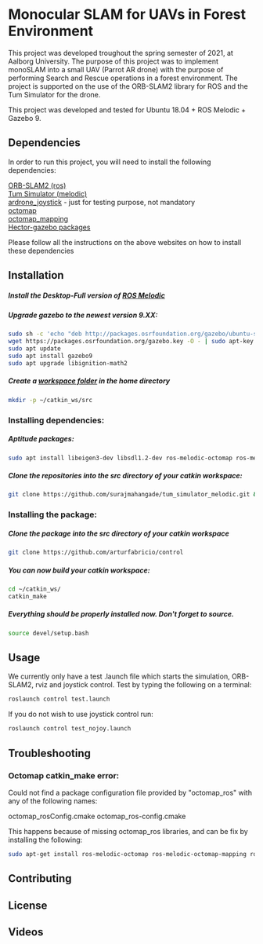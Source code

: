 # Monocular SLAM for UAVs in Forest Environment

This project was developed troughout the spring semester of 2021, at Aalborg University. The purpose of this project was to implement monoSLAM into a small UAV (Parrot AR drone) with the purpose of performing Search and Rescue operations in a forest environment. The project is supported on the use of the ORB-SLAM2 library for ROS and the Tum Simulator for the drone.

This project was developed and tested for Ubuntu 18.04 + ROS Melodic + Gazebo 9.

## Dependencies

In order to run this project, you will need to install the following dependencies:

[ORB-SLAM2 (ros)](http://wiki.ros.org/orb_slam2_ros)<br/>
[Tum Simulator (melodic)](https://github.com/surajmahangade/tum_simulator_melodic)<br/>
[ardrone_joystick](https://github.com/acpopescu/ardrone_joystick) - just for testing purpose, not mandatory<br/>
[octomap](http://wiki.ros.org/octomap)<br/>
[octomap_mapping](http://wiki.ros.org/octomap_mapping)<br/>
[Hector-gazebo packages](https://answers.ros.org/question/281462/drone-keeps-rising-in-simulation-after-takeoff/) <br/>

Please follow all the instructions on the above websites on how to install these dependencies

## Installation

##### Install the Desktop-Full version of [ROS Melodic](http://wiki.ros.org/melodic/Installation/Ubuntu)

##### Upgrade gazebo to the newest version 9.XX:

```bash
sudo sh -c 'echo "deb http://packages.osrfoundation.org/gazebo/ubuntu-stable `lsb_release -cs` main" > /etc/apt/sources.list.d/gazebo-stable.list'
wget https://packages.osrfoundation.org/gazebo.key -O - | sudo apt-key add -
sudo apt update
sudo apt install gazebo9
sudo apt upgrade libignition-math2
```

##### Create a [workspace folder](http://wiki.ros.org/catkin/Tutorials/create_a_workspace) in the home directory

```bash
mkdir -p ~/catkin_ws/src
```

### Installing dependencies:<br/>

##### Aptitude packages:

```bash
sudo apt install libeigen3-dev libsdl1.2-dev ros-melodic-octomap ros-melodic-hector-gazebo ros-melodic-hector-sensors-gazebo ros-melodic-xacro-tools
```

##### Clone the repositories into the src directory of your catkin workspace:

```bash
git clone https://github.com/surajmahangade/tum_simulator_melodic.git && git clone https://github.com/dsapandora/ardrone_autonomy.git && git clone https://github.com/appliedAI-Initiative/orb_slam_2_ros.git && git clone https://github.com/OctoMap/octomap_mapping.git
```

### Installing the package:<br/>

##### Clone the package into the src directory of your catkin workspace

```bash
git clone https://github.com/arturfabricio/control
```

##### You can now build your catkin workspace:

```bash
cd ~/catkin_ws/
catkin_make
```

##### Everything should be properly installed now. Don't forget to source.

```bash
source devel/setup.bash
```

## Usage

We currently only have a test .launch file which starts the simulation, ORB-SLAM2, rviz and joystick control. Test by typing the following on a terminal:

```bash
roslaunch control test.launch
```

If you do not wish to use joystick control run:

```bash
roslaunch control test_nojoy.launch
```

## Troubleshooting

### Octomap catkin_make error:<br/>

Could not find a package configuration file provided by "octomap_ros" with
any of the following names:

octomap_rosConfig.cmake
octomap_ros-config.cmake

This happens because of missing octomap_ros libraries, and can be fix by installing the following:

```bash
sudo apt-get install ros-melodic-octomap ros-melodic-octomap-mapping ros-melodic-octomap-msgs ros-melodic-octomap-ros ros-melodic-octomap-rviz-plugins ros-melodic-octomap-server
```

## Contributing

## License

## Videos
